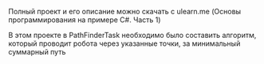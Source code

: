 Полный проект и его описание можно скачать с ulearn.me (Основы программирования на примере C#. Часть 1)

В этом проекте в PathFinderTask необходимо было составить алгоритм, который проводит робота через указанные точки, за минимальный суммарный путь
